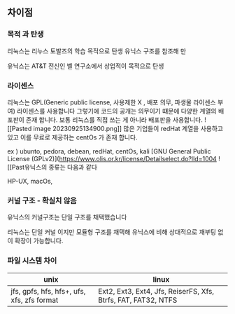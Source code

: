 ##  차이점

### 목적 과 탄생

리눅스는 리누스 토발즈의 학습 목적으로 탄생 유닉스 구조를 참조해 만

유닉스는 AT&T 전신인 벨 연구소에서 상업적이 목적으로 탄생

### 라이센스

리눅스는 GPL(Generic public license, 사용제한 X , 배포 의무, 파생물 라이센스 부여) 라이센스를 사용합니다 그렇기에 코드의 공개는 의무이기 떄문에 다양한 계열의 배포판이 존재 합니다. 보통 리눅스를 직접 쓰는 게 아니라 배포판을 사용합니다.
![[Pasted image 20230925134900.png]]
많은 기업들이 redHat 계열을 사용하고 있고 이를 무료로 제공하는 centOs 가 존재 합니다.

ex ) ubunto, pedora, debean, redHat, centOs, kali
[GNU General Public License (GPLv2)](https://www.olis.or.kr/license/Detailselect.do?lId=1004
![[Past유닉스의 종류는 다음과 같다

HP-UX, macOs,

### 커널 구조 - 확실치 않음

유닉스의 커널구조는 단일 구조를 채택했습니다

리눅스는 단일 커널 이지만 모듈형 구조를 채택해 유닉스에 비해 상대적으로 재부팅 없이 확장이 가능합니다.

### 파일 시스템 차이

|unix|linux|
|---|---|
|jfs, gpfs, hfs, hfs+, ufs, xfs, zfs format|Ext2, Ext3, Ext4, Jfs, ReiserFS, Xfs, Btrfs, FAT, FAT32, NTFS|